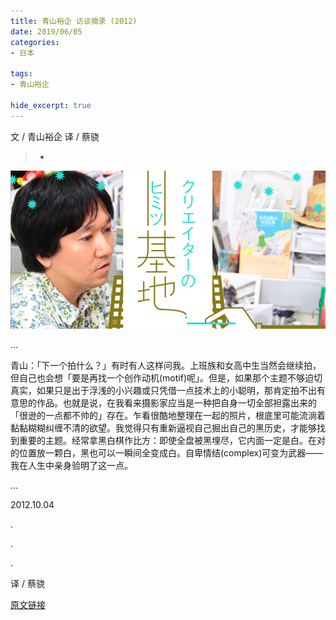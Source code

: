 ```yaml
---
title: 青山裕企 访谈摘录 (2012)
date: 2019/06/05
categories:
- 日本

tags:
- 青山裕企

hide_excerpt: true
---
```


文 / 青山裕企
译 / 蔡骁

> -



<!--more-->

![](/images/0048/01.jpg)


...

青山：「下一个拍什么？」有时有人这样问我。上班族和女高中生当然会继续拍，但自己也会想「要是再找一个创作动机(motif)呢」。但是，如果那个主题不够迫切真实，如果只是出于浮浅的小兴趣或只凭借一点技术上的小聪明，那肯定拍不出有意思的作品。也就是说，在我看来摄影家应当是一种把自身一切全部袒露出来的「很逊的一点都不帅的」存在。乍看很酷地整理在一起的照片，根底里可能流淌着黏黏糊糊纠缠不清的欲望。我觉得只有重新逼视自己掘出自己的黑历史，才能够找到重要的主题。经常拿黑白棋作比方：即使全盘被黑埋尽，它内面一定是白。在对的位置放一颗白，黑也可以一瞬间全变成白。自卑情结(complex)可变为武器——我在人生中亲身验明了这一点。

...


2012.10.04




.

.

.

译 / 蔡骁

[原文链接](http://www.cinra.net/column/wacom/himitsukichi20-1.php)